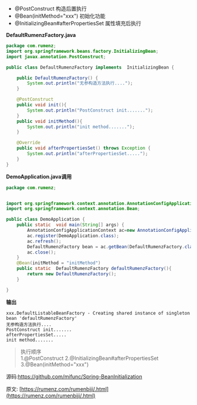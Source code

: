 - @PostConstruct 构造后置执行
- @Bean(initMethod="xxx") 初始化功能
- @InitializingBean#afterPropertiesSet 属性填充后执行

**DefaultRumenzFactory.java**

```java
package com.rumenz;
import org.springframework.beans.factory.InitializingBean;
import javax.annotation.PostConstruct;

public class DefaultRumenzFactory implements  InitializingBean {

    public DefaultRumenzFactory() {
        System.out.println("无参构造方法执行....");
    }

    @PostConstruct
    public void init(){
        System.out.println("PostConstruct init.......");
    }
    public void initMethod(){
        System.out.println("init method.......");
    }

    @Override
    public void afterPropertiesSet() throws Exception {
        System.out.println("afterPropertiesSet.....");
    }
}

```
**DemoApplication.java调用**

```java
package com.rumenz;


import org.springframework.context.annotation.AnnotationConfigApplicationContext;
import org.springframework.context.annotation.Bean;

public class DemoApplication {
    public static  void main(String[] args) {
        AnnotationConfigApplicationContext ac=new AnnotationConfigApplicationContext();
        ac.register(DemoApplication.class);
        ac.refresh();
        DefaultRumenzFactory bean = ac.getBean(DefaultRumenzFactory.class);
        ac.close();
    }
    @Bean(initMethod = "initMethod")
    public static  DefaultRumenzFactory defaultRumenzFactory(){
        return new DefaultRumenzFactory();
    }

}

```
**输出**

```
xxx.DefaultListableBeanFactory - Creating shared instance of singleton bean 'defaultRumenzFactory'
无参构造方法执行....
PostConstruct init.......
afterPropertiesSet.....
init method.......
```

>执行顺序  
1.@PostConstruct
2.@InitializingBean#afterPropertiesSet
3.@Bean(initMethod="xxx")

源码:https://github.com/mifunc/Spring-BeanInitialization


原文: [https://rumenz.com/rumenbiji/.html](https://rumenz.com/rumenbiji/.html)

